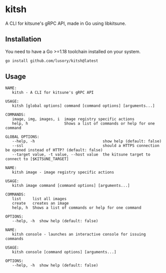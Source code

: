 # kitsh

A CLI for kitsune's gRPC API, made in Go using libkitsune.

## Installation
You need to have a Go >=1.18 toolchain installed on your system.
```bash
go install github.com/lusory/kitsh@latest
```

## Usage
```
NAME:
   kitsh - A CLI for kitsune's gRPC API

USAGE:
   kitsh [global options] command [command options] [arguments...]

COMMANDS:
   image, img, images, i  image registry specific actions
   help, h                Shows a list of commands or help for one command

GLOBAL OPTIONS:
   --help, -h                              show help (default: false)
   --ssl                                   should a HTTPS connection be opened instead of HTTP? (default: false)
   --target value, -t value, --host value  the kitsune target to connect to [$KITSUNE_TARGET]
```
```
NAME:
   kitsh image - image registry specific actions

USAGE:
   kitsh image command [command options] [arguments...]

COMMANDS:
   list     list all images
   create   creates an image
   help, h  Shows a list of commands or help for one command

OPTIONS:
   --help, -h  show help (default: false)
```
```
NAME:
   kitsh console - launches an interactive console for issuing commands

USAGE:
   kitsh console [command options] [arguments...]

OPTIONS:
   --help, -h  show help (default: false)
```